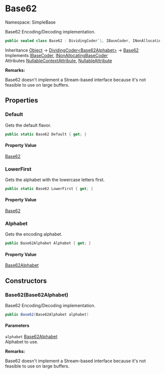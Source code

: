 # Base62

Namespace: SimpleBase

Base62 Encoding/Decoding implementation.

```csharp
public sealed class Base62 : DividingCoder`1, IBaseCoder, INonAllocatingBaseCoder
```

Inheritance [Object](https://docs.microsoft.com/en-us/dotnet/api/system.object) → [DividingCoder&lt;Base62Alphabet&gt;](./simplebase.dividingcoder-1.md) → [Base62](./simplebase.base62.md)<br>
Implements [IBaseCoder](./simplebase.ibasecoder.md), [INonAllocatingBaseCoder](./simplebase.inonallocatingbasecoder.md)<br>
Attributes [NullableContextAttribute](https://docs.microsoft.com/en-us/dotnet/api/system.runtime.compilerservices.nullablecontextattribute), [NullableAttribute](https://docs.microsoft.com/en-us/dotnet/api/system.runtime.compilerservices.nullableattribute)

**Remarks:**

Base62 doesn't implement a Stream-based interface because it's not feasible to use
 on large buffers.

## Properties

### **Default**

Gets the default flavor.

```csharp
public static Base62 Default { get; }
```

#### Property Value

[Base62](./simplebase.base62.md)<br>

### **LowerFirst**

Gets the alphabet with the lowercase letters first.

```csharp
public static Base62 LowerFirst { get; }
```

#### Property Value

[Base62](./simplebase.base62.md)<br>

### **Alphabet**

Gets the encoding alphabet.

```csharp
public Base62Alphabet Alphabet { get; }
```

#### Property Value

[Base62Alphabet](./simplebase.base62alphabet.md)<br>

## Constructors

### **Base62(Base62Alphabet)**

Base62 Encoding/Decoding implementation.

```csharp
public Base62(Base62Alphabet alphabet)
```

#### Parameters

`alphabet` [Base62Alphabet](./simplebase.base62alphabet.md)<br>
Alphabet to use.

**Remarks:**

Base62 doesn't implement a Stream-based interface because it's not feasible to use
 on large buffers.
